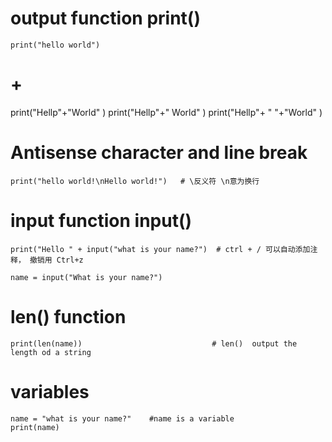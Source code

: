 # output function  print()
```
print("hello world")
```
# + 
print("Hellp"+"World" )
print("Hellp"+" World" )
print("Hellp"+ " "+"World" )
# Antisense character and line break
```
print("hello world!\nHello world!")   # \反义符 \n意为换行
```
# input function input()
```
print("Hello " + input("what is your name?")  # ctrl + / 可以自动添加注释， 撤销用 Ctrl+z

name = input("What is your name?")
```
# len() function 
```
print(len(name))                             # len()  output the length od a string  
```
# variables
```
name = "what is your name?"    #name is a variable
print(name)
```
